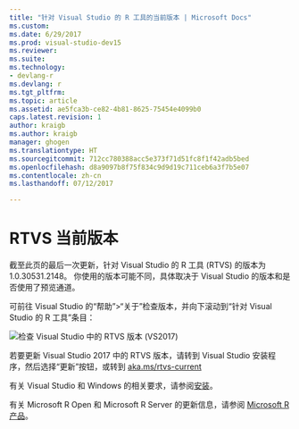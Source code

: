 ```yaml
---
title: "针对 Visual Studio 的 R 工具的当前版本 | Microsoft Docs"
ms.custom: 
ms.date: 6/29/2017
ms.prod: visual-studio-dev15
ms.reviewer: 
ms.suite: 
ms.technology:
- devlang-r
ms.devlang: r
ms.tgt_pltfrm: 
ms.topic: article
ms.assetid: ae5fca3b-ce82-4b81-8625-75454e4099b0
caps.latest.revision: 1
author: kraigb
ms.author: kraigb
manager: ghogen
ms.translationtype: HT
ms.sourcegitcommit: 712cc780388acc5e373f71d51fc8f1f42adb5bed
ms.openlocfilehash: d8a9097b8f75f834c9d9d19c711ceb6a3f7b5e07
ms.contentlocale: zh-cn
ms.lasthandoff: 07/12/2017

---
```


# <a name="rtvs-current-version"></a>RTVS 当前版本

截至此页的最后一次更新，针对 Visual Studio 的 R 工具 (RTVS) 的版本为 1.0.30531.2148。 你使用的版本可能不同，具体取决于 Visual Studio 的版本和是否使用了预览通道。

可前往 Visual Studio 的“帮助”>“关于”检查版本，并向下滚动到“针对 Visual Studio 的 R 工具”条目： 

![检查 Visual Studio 中的 RTVS 版本 (VS2017)](media/current-version.png)

若要更新 Visual Studio 2017 中的 RTVS 版本，请转到 Visual Studio 安装程序，然后选择“更新”按钮，或转到 [aka.ms/rtvs-current](https://aka.ms/rtvs-current)

有关 Visual Studio 和 Windows 的相关要求，请参阅[安装](installation.md)。

有关 Microsoft R Open 和 Microsoft R Server 的更新信息，请参阅 [Microsoft R 产品](http://aka.ms/rtvs-msft-r)。
